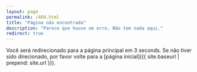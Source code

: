 ```yaml
---
layout: page
permalink: /404.html
title: "Página não encontrada"
description: "Parece que houve um erro. Não tem nada aqui."
redirect: true
---
```


Você será redirecionado para a página principal em 3 seconds. Se não tiver sido direcionado, por favor volte para a [página inicial]({{ site.baseurl | prepend: site.url }}).
